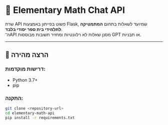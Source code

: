 # 📘 Elementary Math Chat API

שרת API פשוט בפייתון באמצעות Flask, שמיועד לשאלות בתחום **המתמטיקה לתלמידי בית ספר יסודי בלבד**.  
ה־API מסנן שאלות לא רלוונטיות ומחזיר תשובות מבוססות GPT או תבניות.

---

## 🚀 הרצה מהירה

### דרישות מוקדמות:
- Python 3.7+
- pip

### התקנה:
```bash
git clone <repository-url>
cd elementary-math-api
pip install -r requirements.txt
